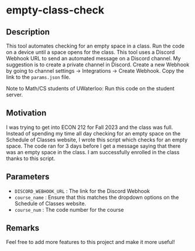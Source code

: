 # empty-class-check

## Description
This tool automates checking for an empty space in a class. Run the code on a device until a space opens for the class. This tool uses a Discord Webhook URL to send an automated message on a Discord channel. My suggestion is to create a private channel in Discord. Create a new Webhook by going to channel settings -> Integrations -> Create Webhook. Copy the link to the `params.json` file. 

Note to Math/CS students of UWaterloo: Run this code on the student server.

## Motivation
I was trying to get into ECON 212 for Fall 2023 and the class was full. Instead of spending my time all day checking for an empty space on the Schedule of Classes website, I wrote this script which checks for an empty space. The code ran for 3 days before I get a message saying that there was an empty space in the class. I am successfully enrolled in the class thanks to this script.

## Parameters
- `DISCORD_WEBHOOK_URL` : The link for the Discord Webhook
- `course_name` : Ensure that this matches the dropdown options on the Schedule of Classes website.
- `course_num` : The code number for the course

## Remarks
Feel free to add more features to this project and make it more useful!

